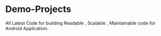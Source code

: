 # Demo-Projects
All Latest Code for building Readable , Scalable , Maintainable code for Android Application.
